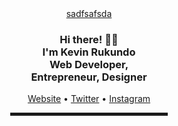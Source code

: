  <!-- Hi there! Feel free to make this your own but don't dare use my info -->
  
<div align="center">
  <a href="https://rukundo-kevin.github.io><img src="kevin rukundo.png" alt="Kevin's Header">sadfsafsda</a>

  <br>
  
<h3>Hi there! 👋🤓<br>I'm Kevin Rukundo <br> Web Developer, <br>Entrepreneur, Designer</h3>
 <a href="https://rukundo-kevin.github.io">Website</a> • <a href="https://www.twitter.com/CtzenKevin">Twitter</a> • <a href="www.instagram.com/instagram">Instagram</a> </h4>

<hr width="50%" style="height:5px;">
